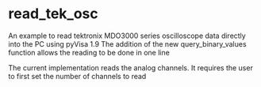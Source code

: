 # read_tek_osc
An example to read tektronix MDO3000 series oscilloscope data directly into the PC using pyVisa 1.9 
The addition of the new query_binary_values function allows the reading to be done in one line

The current implementation reads the analog channels. It requires the user to first set the number of channels to read
